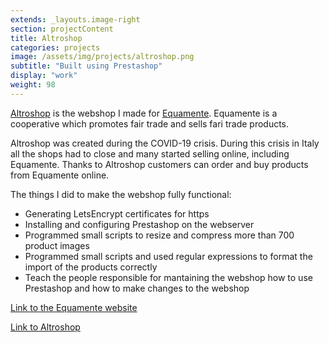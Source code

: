 ```yaml
---
extends: _layouts.image-right
section: projectContent
title: Altroshop
categories: projects
image: /assets/img/projects/altroshop.png
subtitle: "Built using Prestashop"
display: "work"
weight: 98
---
```


<a target="_blank" href="https://altroshop.equamente.info/">Altroshop</a> is the webshop I made for <a target="_blank" href="https://equamente.info/">Equamente</a>. Equamente is a cooperative which promotes fair trade and sells fari trade products.

Altroshop was created during the COVID-19 crisis. During this crisis in Italy all the shops had to close and many started selling online, including Equamente. Thanks to Altroshop customers can order and buy products from Equamente online.

The things I did to make the webshop fully functional:
- Generating LetsEncrypt certificates for https
- Installing and configuring Prestashop on the webserver
- Programmed small scripts to resize and compress more than 700 product images
- Programmed small scripts and used regular expressions to format the import of the products correctly
- Teach the people responsible for mantaining the webshop how to use Prestashop and how to make changes to the webshop

<a target="_blank" href="https://equamente.info/">Link to the Equamente website</a>

<a target="_blank" href="https://altroshop.equamente.info/">Link to Altroshop</a>
